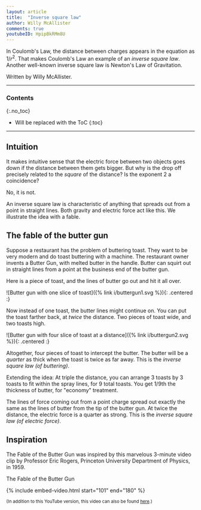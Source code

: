 ```yaml
---
layout: article
title:  "Inverse square law"
author: Willy McAllister
comments: true
youtubeID: HpipBkRMm8U
---
```


In Coulomb's Law, the distance between charges appears in the equation as $1/r^2$. That makes Coulomb's Law an example of an *inverse square law*. Another well-known inverse square law is Newton's Law of Gravitation.  

Written by Willy McAllister.

----

### Contents
{:.no_toc}

* Will be replaced with the ToC
{:toc}

----

## Intuition

It makes intuitive sense that the electric force between two objects goes down if the distance between them gets bigger. But why is the drop off precisely related to the *square* of the distance? Is the exponent $2$ a coincidence?

No, it is not. 

An inverse square law is characteristic of anything that spreads out from a point in straight lines. Both gravity and electric force act like this. We illustrate the idea with a fable.

## The fable of the butter gun

Suppose a restaurant has the problem of buttering toast. They want to be very modern and do toast buttering with a machine. The restaurant owner invents a Butter Gun, with melted butter in the handle. Butter can squirt out in straight lines from a point at the business end of the butter gun. 

Here is a piece of toast, and the lines of butter go out and hit it all over. 

![Butter gun with one slice of toast]({% link i/buttergun1.svg %}){: .centered :}

Now instead of one toast, the butter lines might continue on. You can put the toast farther back, at *twice* the distance. Two pieces of toast wide, and two toasts high. 

![Butter gun with four slice of toast at a distance]({% link i/buttergun2.svg %}){: .centered :}

Altogether, four pieces of toast to intercept the butter. The butter will be a *quarter* as thick when the toast is twice as far away. This is the *inverse square law (of buttering)*. 

Extending the idea: At triple the distance, you can arrange $3$ toasts by $3$ toasts to fit within the spray lines, for $9$ total toasts. You get $1/9$th the thickness of butter, for "economy" treatment. 

The lines of force coming out from a point charge spread out exactly the same as the lines of butter from the tip of the butter gun. At twice the distance, the electric force is a quarter as strong. This is the *inverse square law (of electric force)*.

## Inspiration

The Fable of the Butter Gun was inspired by this marvelous 3-minute video clip by Professor Eric Rogers, Princeton University Department of Physics, in 1959.

The Fable of the Butter Gun

{% include embed-video.html start="101" end="180" %}

<small>(In addition to this YouTube version, this video can also be found [here](https://archive.org/details/coulombs_law/v2).)</small>

